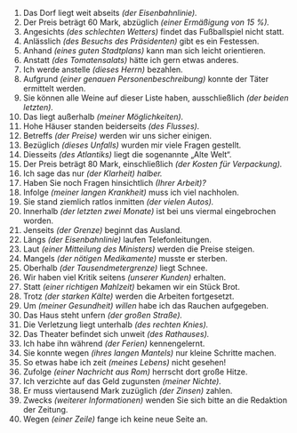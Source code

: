 1. Das Dorf liegt weit abseits *(der Eisenbahnlinie).*
2. Der Preis beträgt 60 Mark, abzüglich *(einer Ermäßigung von 15 %).*
3. Angesichts *(des schlechten Wetters)* findet das Fußballspiel nicht statt.
4. Anlässlich *(des Besuchs des Präsidenten)* gibt es ein Festessen.
5. Anhand *(eines guten Stadtplans)* kann man sich leicht orientieren.
6. Anstatt *(des Tomatensalats)* hätte ich gern etwas anderes.
7. Ich werde anstelle *(dieses Herrn)* bezahlen.
8. Aufgrund *(einer genauen Personenbeschreibung)* konnte der Täter ermittelt werden.
9. Sie können alle Weine auf dieser Liste haben, ausschließlich *(der beiden letzten).*
10. Das liegt außerhalb *(meiner Möglichkeiten).*
11. Hohe Häuser standen beiderseits *(des Flusses).*
12. Betreffs *(der Preise)* werden wir uns sicher einigen.
13. Bezüglich *(dieses Unfalls)* wurden mir viele Fragen gestellt.
14. Diesseits *(des Atlantiks)* liegt die sogenannte „Alte Welt“.
15. Der Preis beträgt 80 Mark, einschließlich *(der Kosten für Verpackung).*
16. Ich sage das nur *(der Klarheit) halber.*
17. Haben Sie noch Fragen hinsichtlich *(Ihrer Arbeit)?*
18. Infolge *(meiner langen Krankheit)* muss ich viel nachholen.
19. Sie stand ziemlich ratlos inmitten *(der vielen Autos).*
20. Innerhalb *(der letzten zwei Monate)* ist bei uns viermal eingebrochen worden.
21. Jenseits *(der Grenze)* beginnt das Ausland.
22. Längs *(der Eisenbahnlinie)* laufen Telefonleitungen.
23. Laut *(einer Mitteilung des Ministers)* werden die Preise steigen.
24. Mangels *(der nötigen Medikamente)* musste er sterben.
25. Oberhalb *(der Tausendmetergrenze)* liegt Schnee.
26. Wir haben viel Kritik seitens *(unserer Kunden)* erhalten.
27. Statt *(einer richtigen Mahlzeit)* bekamen wir ein Stück Brot.
28. Trotz *(der starken Kälte)* werden die Arbeiten fortgesetzt.
29. Um *(meiner Gesundheit) willen* habe ich das Rauchen aufgegeben.
30. Das Haus steht unfern *(der großen Straße).*
31. Die Verletzung liegt unterhalb *(des rechten Knies).*
32. Das Theater befindet sich unweit *(des Rathauses).*
33. Ich habe ihn während *(der Ferien)* kennengelernt.
34. Sie konnte wegen *(ihres langen Mantels)* nur kleine Schritte machen.
35. So etwas habe ich zeit *(meines Lebens)* nicht gesehen!
36. Zufolge *(einer Nachricht aus Rom)* herrscht dort große Hitze.
37. Ich verzichte auf das Geld zugunsten *(meiner Nichte).*
38. Er muss viertausend Mark zuzüglich *(der Zinsen)* zahlen.
39. Zwecks *(weiterer Informationen)* wenden Sie sich bitte an die Redaktion der Zeitung.
40. Wegen *(einer Zeile)* fange ich keine neue Seite an.